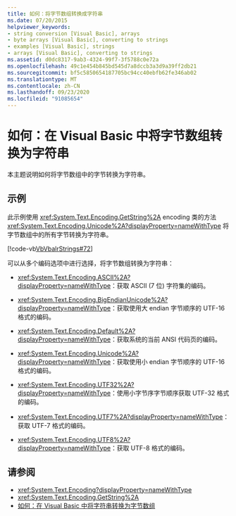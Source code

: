 ```yaml
---
title: 如何：将字节数组转换成字符串
ms.date: 07/20/2015
helpviewer_keywords:
- string conversion [Visual Basic], arrays
- byte arrays [Visual Basic], converting to strings
- examples [Visual Basic], strings
- arrays [Visual Basic], converting to strings
ms.assetid: d0dc8317-9ab3-4324-99f7-3f5788c0e72a
ms.openlocfilehash: 49c1e454b845bd545d7a8dccb3a3d9a39ff2db21
ms.sourcegitcommit: bf5c5850654187705bc94cc40ebfb62fe346ab02
ms.translationtype: MT
ms.contentlocale: zh-CN
ms.lasthandoff: 09/23/2020
ms.locfileid: "91085654"
---
```

# <a name="how-to-convert-an-array-of-bytes-into-a-string-in-visual-basic"></a>如何：在 Visual Basic 中将字节数组转换为字符串

本主题说明如何将字节数组中的字节转换为字符串。  
  
## <a name="example"></a>示例  

 此示例使用 <xref:System.Text.Encoding.GetString%2A> encoding 类的方法 <xref:System.Text.Encoding.Unicode%2A?displayProperty=nameWithType> 将字节数组中的所有字节转换为字符串。  
  
 [!code-vb[VbVbalrStrings#72](~/samples/snippets/visualbasic/VS_Snippets_VBCSharp/VbVbalrStrings/VB/Class2.vb#72)]  
  
 可以从多个编码选项中进行选择，将字节数组转换为字符串：  
  
- <xref:System.Text.Encoding.ASCII%2A?displayProperty=nameWithType>：获取 ASCII (7 位) 字符集的编码。  
  
- <xref:System.Text.Encoding.BigEndianUnicode%2A?displayProperty=nameWithType>：获取使用大 endian 字节顺序的 UTF-16 格式的编码。  
  
- <xref:System.Text.Encoding.Default%2A?displayProperty=nameWithType>：获取系统的当前 ANSI 代码页的编码。  
  
- <xref:System.Text.Encoding.Unicode%2A?displayProperty=nameWithType>：获取使用小 endian 字节顺序的 UTF-16 格式的编码。  
  
- <xref:System.Text.Encoding.UTF32%2A?displayProperty=nameWithType>：使用小字节序字节顺序获取 UTF-32 格式的编码。  
  
- <xref:System.Text.Encoding.UTF7%2A?displayProperty=nameWithType>：获取 UTF-7 格式的编码。  
  
- <xref:System.Text.Encoding.UTF8%2A?displayProperty=nameWithType>：获取 UTF-8 格式的编码。  
  
## <a name="see-also"></a>请参阅

- <xref:System.Text.Encoding?displayProperty=nameWithType>
- <xref:System.Text.Encoding.GetString%2A>
- [如何：在 Visual Basic 中将字符串转换为字节数组](how-to-convert-strings-into-an-array-of-bytes.md)
